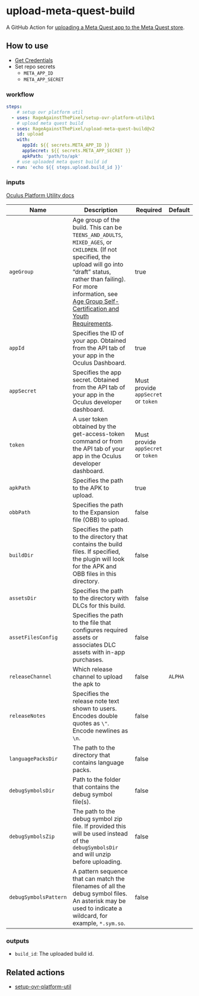 # upload-meta-quest-build

A GitHub Action for [uploading a Meta Quest app to the Meta Quest store](https://developer.oculus.com/resources/publish-reference-platform-command-line-utility/#upload-quest).

## How to use

* [Get Credentials](https://developer.oculus.com/resources/publish-reference-platform-command-line-utility/#credentials)
* Set repo secrets
  * `META_APP_ID`
  * `META_APP_SECRET`

### workflow

```yaml
steps:
    # setup ovr platform util
  - uses: RageAgainstThePixel/setup-ovr-platform-util@v1
    # upload meta quest build
  - uses: RageAgainstThePixel/upload-meta-quest-build@v2
    id: upload
    with:
      appId: ${{ secrets.META_APP_ID }}
      appSecret: ${{ secrets.META_APP_SECRET }}
      apkPath: 'path/to/apk'
    # use uploaded meta quest build id
  - run: 'echo ${{ steps.upload.build_id }}'
```

### inputs

[Oculus Platform Utility docs](https://developer.oculus.com/resources/publish-reference-platform-command-line-utility/)

| Name | Description | Required | Default |
| ---- | ----------- | ------- |----------|
| `ageGroup` | Age group of the build. This can be `TEENS_AND_ADULTS`, `MIXED_AGES`, or `CHILDREN`. (If not specified, the upload will go into “draft” status, rather than failing). For more information, see [Age Group Self-Certification and Youth Requirements](https://developer.oculus.com/resources/age-groups). | true | |
| `appId` | Specifies the ID of your app. Obtained from the API tab of your app in the Oculus Dashboard. | true | |
| `appSecret` |Specifies the app secret. Obtained from the API tab of your app in the Oculus developer dashboard. | Must provide `appSecret` or `token` | |
| `token` | A user token obtained by the get-access-token command or from the API tab of your app in the Oculus developer dashboard. | Must provide `appSecret` or `token` | |
| `apkPath` | Specifies the path to the APK to upload. | true | |
| `obbPath` | Specifies the path to the Expansion file (OBB) to upload. | false | |
| `buildDir` | Specifies the path to the directory that contains the build files. If specified, the plugin will look for the APK and OBB files in this directory. | false | |
| `assetsDir` | Specifies the path to the directory with DLCs for this build. | false | |
| `assetFilesConfig` | Specifies the path to the file that configures required assets or associates DLC assets with in-app purchases. | false | |
| `releaseChannel` | Which release channel to upload the apk to | false | `ALPHA` |
| `releaseNotes` | Specifies the release note text shown to users. Encodes double quotes as `\"`. Encode newlines as `\n`. | false | |
| `languagePacksDir` | The path to the directory that contains language packs. | false | |
| `debugSymbolsDir` | Path to the folder that contains the debug symbol file(s). | false | |
| `debugSymbolsZip` | The path to the debug symbol zip file. If provided this will be used instead of the `debugSymbolsDir` and will unzip before uploading. | false | |
| `debugSymbolsPattern` | A pattern sequence that can match the filenames of all the debug symbol files. An asterisk may be used to indicate a wildcard, for example, `*.sym.so`. | false | |

### outputs

* `build_id`: The uploaded build id.

## Related actions

* [setup-ovr-platform-util](https://github.com/RageAgainstThePixel/setup-ovr-platform-util)

